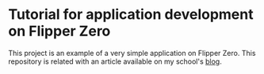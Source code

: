 # Tutorial for application development on Flipper Zero

This project is an example of a very simple application on Flipper Zero.
This repository is related with an article available on my school's [blog](https://blog.gistre.epita.fr/posts/alan.gueret-2023-09-09-create_your_first_application_on_the_flipper_zero/).
